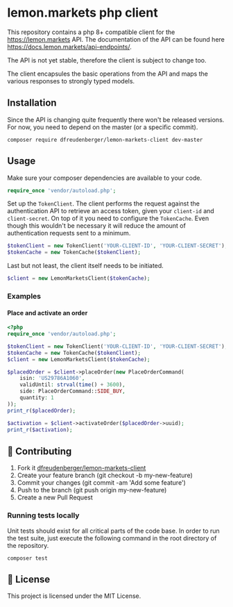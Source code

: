 # lemon.markets php client

This repository contains a php 8+ compatible client for the https://lemon.markets API.
The documentation of the API can be found here https://docs.lemon.markets/api-endpoints/.

The API is not yet stable, therefore the client is subject to change too.

The client encapsules the basic operations from the API and maps the various
responses to strongly typed models.

## Installation

Since the API is changing quite frequently there won't be released versions.
For now, you need to depend on the master (or a specific commit).

```
composer require dfreudenberger/lemon-markets-client dev-master
```

## Usage

Make sure your composer dependencies are available to your code.

```php
require_once 'vendor/autoload.php';
```

Set up the `TokenClient`. The client performs the request against the 
authentication API to retrieve an access token, given your `client-id` 
and `client-secret`. On top of it you need to configure the `TokenCache`. 
Even though this wouldn't be necessary it will reduce the amount of 
authentication requests sent to a minimum.

```php
$tokenClient = new TokenClient('YOUR-CLIENT-ID', 'YOUR-CLIENT-SECRET');
$tokenCache = new TokenCache($tokenClient);
```

Last but not least, the client itself needs to be initiated.

```php
$client = new LemonMarketsClient($tokenCache);
```

### Examples

#### Place and activate an order

```php
<?php
require_once 'vendor/autoload.php';

$tokenClient = new TokenClient('YOUR-CLIENT-ID', 'YOUR-CLIENT-SECRET');
$tokenCache = new TokenCache($tokenClient);
$client = new LemonMarketsClient($tokenCache);

$placedOrder = $client->placeOrder(new PlaceOrderCommand(
    isin: 'US29786A1060',
    validUntil: strval(time() + 3600),
    side: PlaceOrderCommand::SIDE_BUY,
    quantity: 1
));
print_r($placedOrder);

$activation = $client->activateOrder($placedOrder->uuid);
print_r($activation);
```

## 🤝 Contributing

1. Fork it [dfreudenberger/lemon-markets-client](https://github.com/dfreudenberger/lemon-markets-client)
2. Create your feature branch (git checkout -b my-new-feature)
3. Commit your changes (git commit -am 'Add some feature')
4. Push to the branch (git push origin my-new-feature)
5. Create a new Pull Request

### Running tests locally

Unit tests should exist for all critical parts of the code base. In order to run
the test suite, just execute the following command in the root directory of the 
repository.

```shell
composer test
```

## 📝 License

This project is licensed under the MIT License.
